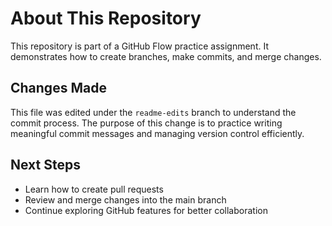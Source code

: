 # About This Repository  

This repository is part of a GitHub Flow practice assignment. It demonstrates how to create branches, make commits, and merge changes.  

## Changes Made  

This file was edited under the `readme-edits` branch to understand the commit process. The purpose of this change is to practice writing meaningful commit messages and managing version control efficiently.  

## Next Steps  

- Learn how to create pull requests  
- Review and merge changes into the main branch  
- Continue exploring GitHub features for better collaboration  

